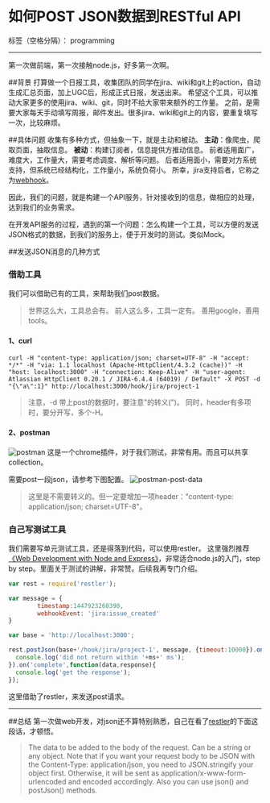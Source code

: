 ﻿# 如何POST JSON数据到RESTful API

标签（空格分隔）： programming

---

第一次做前端，第一次接触node.js，好多第一次啊。

##背景
打算做一个日报工具，收集团队的同学在jira、wiki和git上的action，自动生成汇总页面，加上UGC后，形成正式日报，发送出来。
希望这个工具，可以推动大家更多的使用jira、wiki、git，同时不给大家带来额外的工作量。
之前，是需要大家每天手动填写周报，邮件发出。很多jira、wiki和git上的内容，要重复填写一次，比较麻烦。

##具体问题
收集有多种方式，但抽象一下，就是主动和被动。
**主动**：像爬虫，爬取页面，抽取信息。
**被动**：构建订阅者，信息提供方推动信息。
前者适用面广，难度大，工作量大，需要考虑调度、解析等问题。
后者适用面小，需要对方系统支持，但系统已经结构化，工作量小，系统负荷小。
所幸，jira支持后者，它称之为[webhook][1]。

因此，我们的问题，就是构建一个API服务，针对接收到的信息，做相应的处理，达到我们的业务需求。

在开发API服务的过程，遇到的第一个问题：怎么构建一个工具，可以方便的发送JSON格式的数据，到我们的服务上，便于开发时的测试。类似Mock。

##发送JSON消息的几种方式 
### 借助工具
我们可以借助已有的工具，来帮助我们post数据。
>世界这么大，工具总会有。
前人这么多，工具一定有。
善用google，善用tools。

#### 1、curl
```shell
curl -H "content-type: application/json; charset=UTF-8" -H "accept: */*" -H "via: 1.1 localhost (Apache-HttpClient/4.3.2 (cache))" -H "host: localhost:3000" -H "connection: Keep-Alive" -H "user-agent: Atlassian HttpClient 0.20.1 / JIRA-6.4.4 (64019) / Default" -X POST -d "{\"a\":1}" http://localhost:3000/hook/jira/project-1
```
> 注意，-d 带上post的数据时，要注意"的转义(\")。
同时，header有多项时，要分开写，多个-H。

#### 2、postman
![postman](http://7xo1mp.com1.z0.glb.clouddn.com/postman.png)
这是一个chrome插件，对于我们测试，非常有用。而且可以共享collection。

需要post一段json，请参考下图配置。
![postman-post-data](http://7xo1mp.com1.z0.glb.clouddn.com/postman_post_data.png)
> 这里是不需要转义的。但一定要增加一项header："content-type: application/json; charset=UTF-8"。

### 自己写测试工具
我们需要写单元测试工具，还是得落到代码，可以使用restler。
这里强烈推荐[《Web Development with Node and Express》][3]，非常适合node.js的入门，step by step。里面关于测试的讲解，非常赞。后续我再专门介绍。
```javascript
var rest = require('restler');

var message = {
        timestamp:1447923260390,
        webhookEvent: 'jira:issue_created'
}

var base = 'http://localhost:3000';

rest.postJson(base+'/hook/jira/project-1', message, {timeout:10000}).on('timeout', function(ms){
  console.log('did not return within '+ms+' ms');
}).on('complete',function(data,response){
  console.log('get the response');
});
```
这里借助了restler，来发送post请求。

---

##总结
第一次做web开发，对json还不算特别熟悉，自己在看了[restler][2]的下面这段话，才顿悟。
> The data to be added to the body of the request. Can be a string or any object. Note that if you want your request body to be JSON with the Content-Type: application/json, you need to JSON.stringify your object first. Otherwise, it will be sent as application/x-www-form-urlencoded and encoded accordingly. Also you can use json() and postJson() methods.

[1]: https://developer.atlassian.com/jiradev/jira-apis/webhooks
[2]: https://github.com/danwrong/restler
[3]: http://shop.oreilly.com/product/0636920032977.do






